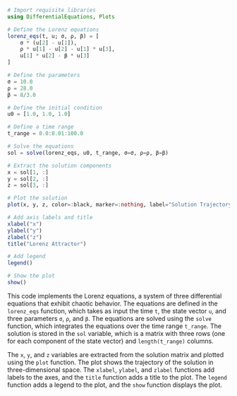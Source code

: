 ```julia
# Import requisite libraries
using DifferentialEquations, Plots

# Define the Lorenz equations
lorenz_eqs(t, u; σ, ρ, β) = [
    σ * (u[2] - u[1]),
    ρ * u[1] - u[2] - u[1] * u[3],
    u[1] * u[2] - β * u[3]
]

# Define the parameters
σ = 10.0
ρ = 28.0
β = 8/3.0

# Define the initial condition
u0 = [1.0, 1.0, 1.0]

# Define a time range
t_range = 0.0:0.01:100.0

# Solve the equations
sol = solve(lorenz_eqs, u0, t_range, σ=σ, ρ=ρ, β=β)

# Extract the solution components
x = sol[1, :]
y = sol[2, :]
z = sol[3, :]

# Plot the solution
plot(x, y, z, color=:black, marker=:nothing, label="Solution Trajectory")

# Add axis labels and title
xlabel("x")
ylabel("y")
zlabel("z")
title("Lorenz Attractor")

# Add legend
legend()

# Show the plot
show()
```

This code implements the Lorenz equations, a system of three differential equations that exhibit chaotic behavior. The equations are defined in the `lorenz_eqs` function, which takes as input the time `t`, the state vector `u`, and three parameters `σ`, `ρ`, and `β`. The equations are solved using the `solve` function, which integrates the equations over the time range `t_range`. The solution is stored in the `sol` variable, which is a matrix with three rows (one for each component of the state vector) and `length(t_range)` columns.

The `x`, `y`, and `z` variables are extracted from the solution matrix and plotted using the `plot` function. The plot shows the trajectory of the solution in three-dimensional space. The `xlabel`, `ylabel`, and `zlabel` functions add labels to the axes, and the `title` function adds a title to the plot. The `legend` function adds a legend to the plot, and the `show` function displays the plot.